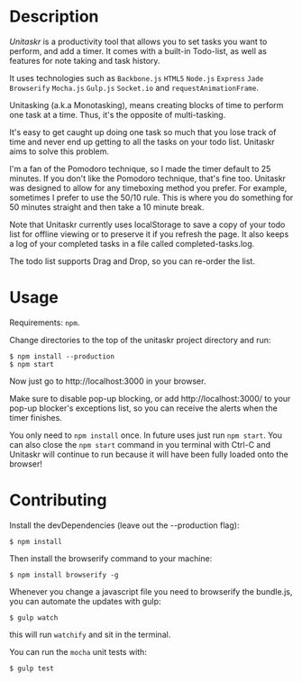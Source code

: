 
Description
===========
*Unitaskr* is a productivity tool that allows you to set tasks you want to perform, and add a timer. It comes with a built-in Todo-list, as well as features for note taking and task history.

It uses technologies such as `Backbone.js` `HTML5` `Node.js` `Express` `Jade` `Browserify` `Mocha.js` `Gulp.js` `Socket.io` and `requestAnimationFrame`.

Unitasking (a.k.a Monotasking), means creating blocks of time to perform  one task at a time. Thus, it's the opposite of multi-tasking.

It's easy to get caught up doing one task so much that you lose track of time and never end up getting to all the tasks on your todo list. Unitaskr aims to solve this problem.

I'm a fan of the Pomodoro technique, so I made the timer default to 25 minutes. If you don't like the Pomodoro technique, that's fine too. Unitaskr was designed to allow for any timeboxing method you prefer. For example, sometimes I prefer to use the 50/10 rule. This is where you do something for 50 minutes straight and then take a 10 minute break.

Note that Unitaskr currently uses localStorage to save a copy of your todo list for offline viewing or to preserve it if you refresh the page. It also keeps a log of your completed tasks in a file called completed-tasks.log. 

The todo list supports Drag and Drop, so you can re-order the list.

Usage
=====
Requirements: `npm`.

Change directories to the top of the unitaskr project directory and run:

    $ npm install --production
    $ npm start

Now just go to http://localhost:3000 in your browser. 

Make sure to disable pop-up blocking, or add http://localhost:3000/ to your pop-up blocker's exceptions list, so you can receive the alerts when the timer finishes.

You only need to `npm install` once. In future uses just run `npm start`. You can also close the `npm start` command in you terminal with Ctrl-C and Unitaskr will continue to run because it will have been fully loaded onto the browser!

Contributing
============
Install the devDependencies (leave out the --production flag):

    $ npm install

Then install the browserify command to your machine:

    $ npm install browserify -g

Whenever you change a javascript file you need to browserify
the bundle.js, you can automate the updates with gulp:

    $ gulp watch

this will run `watchify` and sit in the terminal.

You can run the `mocha` unit tests with:

    $ gulp test
